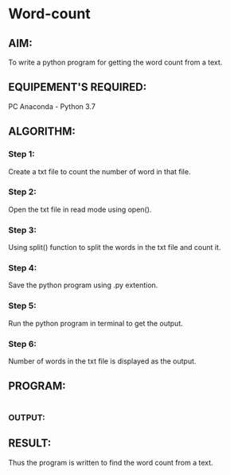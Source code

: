# Word-count

## AIM:
To write a python program for getting the word count from a text.

## EQUIPEMENT'S REQUIRED: 
PC
Anaconda - Python 3.7

## ALGORITHM: 

### Step 1:

Create a txt file to count the number of word in that file.

### Step 2: 

 Open the txt file in read mode using open().

### Step 3: 

Using split() function to split the words in the txt file and count it.

### Step 4:  

Save the python program using .py extention.

### Step 5: 

Run the python program in terminal to get the output.

### Step 6: 

Number of words in the txt file is displayed as the output.


## PROGRAM:
```

```
### OUTPUT:


## RESULT:
Thus the program is written to find the word count from a text.

